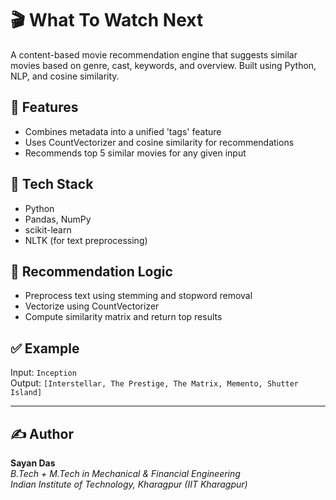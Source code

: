 # 🎬 What To Watch Next

A content-based movie recommendation engine that suggests similar movies based on genre, cast, keywords, and overview. Built using Python, NLP, and cosine similarity.

## 🚀 Features
- Combines metadata into a unified 'tags' feature
- Uses CountVectorizer and cosine similarity for recommendations
- Recommends top 5 similar movies for any given input

## 🧰 Tech Stack
- Python
- Pandas, NumPy
- scikit-learn
- NLTK (for text preprocessing)

## 🧠 Recommendation Logic
- Preprocess text using stemming and stopword removal
- Vectorize using CountVectorizer
- Compute similarity matrix and return top results

## ✅ Example
Input: `Inception`  
Output: `[Interstellar, The Prestige, The Matrix, Memento, Shutter Island]`

---

## ✍️ Author

**Sayan Das**  
*B.Tech + M.Tech in Mechanical & Financial Engineering*  
*Indian Institute of Technology, Kharagpur (IIT Kharagpur)*
